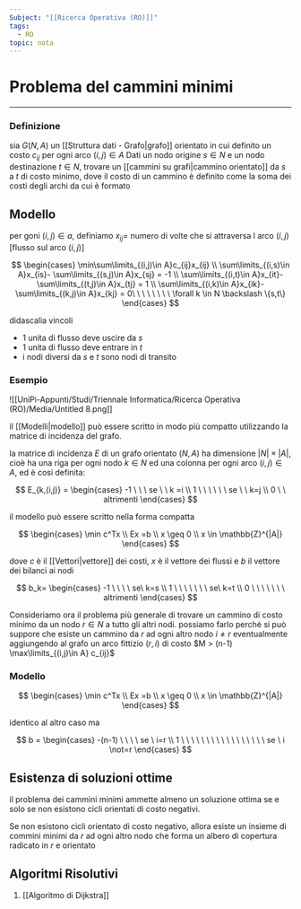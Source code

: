 ```yaml
---
Subject: "[[Ricerca Operativa (RO)]]"
tags:
  - RO
topic: nota
---
```



# Problema del cammini minimi
---

### Definizione
sia $G(N,A)$ un [[Struttura dati - Grafo|grafo]] orientato in cui  definito un costo $c_{ij}$ per ogni arco $(i,j)\in A$ Dati un nodo origine $s \in N$ e un nodo destinazione $t\in N$, trovare un [[cammini su grafi|cammino orientato]] da $s$ a $t$ di costo minimo, dove il costo di un cammino è definito come la soma dei costi degli archi da cui è formato

## Modello

per goni $(i,j) \in a$, definiamo $x_{ij} =$ numero di volte che si attraversa l arco $(i,j)$ $[$flusso sul arco $(i,j)]$

$$
\begin{cases}
\min\sum\limits_{(i,j)\in A}c_{ij}x_{ij} \\
\sum\limits_{(i,s)\in A}x_{is}- \sum\limits_{(s,j)\in A}x_{sj} = -1 \\
\sum\limits_{(i,t)\in A}x_{it}- \sum\limits_{(t,j)\in A}x_{tj} = 1 \\
\sum\limits_{(i,k)\in A}x_{ik}- \sum\limits_{(k,j)\in A}x_{kj} = 0\ \ \ \ \ \ \ \ \forall k \in N \backslash \{s,t\}
\end{cases}
$$

didascalia vincoli

- 1 unita di flusso deve uscire da $s$
- 1 unita di flusso deve entrare in $t$
- i nodi diversi da $s$ e $t$ sono nodi di transito

### Esempio

![[UniPi-Appunti/Studi/Triennale Informatica/Ricerca Operativa (RO)/Media/Untitled 8.png]]

il [[Modelli|modello]] può essere scritto in modo più compatto utilizzando la matrice di incidenza del grafo.

la matrice di incidenza $E$ di un grafo orientato $(N,A)$ ha dimensione $|N| \times |A|$, cioè ha una riga per ogni nodo $k \in N$ ed una colonna per ogni arco $(i,j) \in A$, ed è cosi definita:

$$
E_{k,(i,j)} =
\begin{cases}
-1 \ \ \ se \ \ k =i \\
1 \ \ \ \ \ \ se \ \ k=j \\
0 \ \ altrimenti
\end{cases}
$$

il modello può essere scritto nella forma compatta

$$
\begin{cases}
\min c^Tx \\
Ex =b \\
x \geq 0 \\
x \in \mathbb{Z}^{|A|}
\end{cases}
$$

dove $c$ è il [[Vettori|vettore]] dei costi, $x$ è il vettore dei flussi e $b$ il vettore dei bilanci ai nodi

$$
b_k=
\begin{cases}
-1 \ \ \ \ se\  k=s \\
1 \ \ \ \ \ \ \ se\  k=t \\
0 \ \ \ \ \ \ \ altrimenti
\end{cases}
$$

Consideriamo ora il problema più generale di trovare un cammino di costo minimo da un nodo $r\in N$ a tutto gli altri nodi. possiamo farlo perché si può suppore che esiste un cammino da $r$ ad ogni altro nodo $i \not= r$ eventualmente aggiungendo al grafo un arco fittizio $(r,i)$ di costo $M > (n-1) \max\limits_{(i,j)\in A} c_{ij}$

### Modello

$$
\begin{cases}
\min c^Tx \\
Ex =b \\
x \geq 0 \\
x \in \mathbb{Z}^{|A|}
\end{cases}
$$

identico al altro caso ma

$$
b =
\begin{cases}
-(n-1) \ \ \ \ se \ i=r \\
1 \ \ \ \ \ \ \ \ \ \ \ \ \ \ \ \ \ se \  i \not=r
\end{cases}
$$

## Esistenza di soluzioni ottime

il problema dei cammini minimi ammette almeno un soluzione  ottima se e solo se non esistono cicli orientati di costo negativi.

Se non esistono cicli orientato di costo negativo, allora esiste un insieme di commini minimi da $r$ ad ogni altro nodo che forma un albero di copertura radicato in $r$ e orientato


## Algoritmi Risolutivi

1. [[Algoritmo di Dijkstra]]

